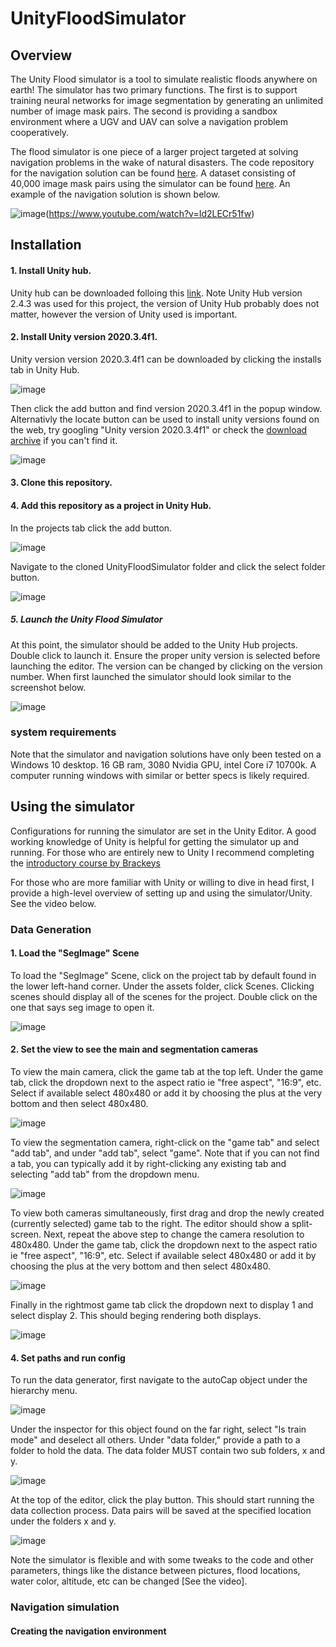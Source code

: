 # UnityFloodSimulator

## Overview

The Unity Flood simulator is a tool to simulate realistic floods anywhere on earth! The simulator has two primary functions. The first is to support training neural networks for image segmentation by generating an unlimited number of image mask pairs. The second is providing a sandbox environment where a UGV and UAV can solve a navigation problem cooperatively.

The flood simulator is one piece of a larger project targeted at solving navigation problems in the wake of natural disasters. The code repository for the navigation solution can be found [here](https://github.com/memeQueenPaulaDeen/DeepLearnFinalProject). A dataset consisting of 40,000 image mask pairs using the simulator can be found [here](https://www.kaggle.com/datasets/samiwood/synthetic-flood-imagery-for-image-segmentation). An example of the navigation solution is shown below.

![image](https://user-images.githubusercontent.com/24756984/175994893-31e3c78b-fc1b-4519-bbd4-c84b60b06d71.png)(https://www.youtube.com/watch?v=Id2LECr51fw)

## Installation

#### 1. Install Unity hub. 

Unity hub can be downloaded folloing this [link](https://unity3d.com/get-unity/download). Note Unity Hub version 2.4.3 was used for this project, the version of Unity Hub probably does not matter, however the version of Unity used is important.

#### 2. Install Unity version 2020.3.4f1. 

Unity version version 2020.3.4f1 can be downloaded by clicking the installs tab in Unity Hub. 

![image](https://user-images.githubusercontent.com/24756984/175999554-0661fb0b-f68d-4734-bcc4-0b1b2b052388.png)

Then click the add button and find version 2020.3.4f1 in the popup window. Alternativly the locate button can be used to install unity versions found on the web, try googling "Unity version 2020.3.4f1" or check the [download archive](https://unity3d.com/get-unity/download/archive) if you can't find it.

![image](https://user-images.githubusercontent.com/24756984/175999827-a757e3a3-c483-442c-81e9-76d0e493ea2b.png)

#### 3. Clone this repository.

#### 4. Add this repository as a project in Unity Hub. 

In the projects tab click the add button.

![image](https://user-images.githubusercontent.com/24756984/176002388-134f0eb9-8b55-4d89-834e-be631ceedb91.png)

Navigate to the cloned UnityFloodSimulator folder and click the select folder button.

![image](https://user-images.githubusercontent.com/24756984/176003723-6cdbd9bf-0b74-4a7e-b81a-4117568f27c2.png)

##### 5. Launch the Unity Flood Simulator

At this point, the simulator should be added to the Unity Hub projects. Double click to launch it. Ensure the proper unity version is selected before launching the editor. The version can be changed by clicking on the version number. When first launched the simulator should look similar to the screenshot below. 

![image](https://user-images.githubusercontent.com/24756984/176007077-08448e70-a673-4faa-9cfb-d0676bcef2fd.png)



### system requirements

Note that the simulator and navigation solutions have only been tested on a Windows 10 desktop. 16 GB ram, 3080 Nvidia GPU, intel Core i7 10700k. A computer running windows with similar or better specs is likely required.

## Using the simulator

Configurations for running the simulator are set in the Unity Editor. A good working knowledge of Unity is helpful for getting the simulator up and running. For those who are entirely new to Unity I recommend completing the [introductory course by Brackeys](https://www.youtube.com/watch?v=IlKaB1etrik)

For those who are more familiar with Unity or willing to dive in head first,  I provide a high-level overview of setting up and using the simulator/Unity. See the video below.

### Data Generation

#### 1. Load the "SegImage" Scene

To load the "SegImage" Scene, click on the project tab by default found in the lower left-hand corner. Under the assets folder, click Scenes. Clicking scenes should display all of the scenes for the project. Double click on the one that says seg image to open it. 

![image](https://user-images.githubusercontent.com/24756984/176236106-f784864a-8771-45ae-b1fa-ae5a97105fb6.png)

#### 2. Set the view to see the main and segmentation cameras

To view the main camera, click the game tab at the top left. Under the game tab, click the dropdown next to the aspect ratio ie "free aspect", "16:9", etc. Select if available select 480x480 or add it by choosing the plus at the very bottom and then select 480x480.

![image](https://user-images.githubusercontent.com/24756984/176240789-82930d4c-451a-4d48-b49e-c14ed8c62d0a.png)

To view the segmentation camera, right-click on the "game tab" and select "add tab", and under "add tab", select "game". Note that if you can not find a tab, you can typically add it by right-clicking any existing tab and selecting "add tab" from the dropdown menu.

![image](https://user-images.githubusercontent.com/24756984/176242006-762fe9a1-ebc3-4473-ab0a-4f25dde6c262.png)

To view both cameras simultaneously, first drag and drop the newly created (currently selected) game tab to the right. The editor should show a split-screen. Next, repeat the above step to change the camera resolution to 480x480.  Under the game tab, click the dropdown next to the aspect ratio ie "free aspect", "16:9", etc. Select if available select 480x480 or add it by choosing the plus at the very bottom and then select 480x480.

![image](https://user-images.githubusercontent.com/24756984/176242882-1f25a296-d0fb-4c07-ae9f-fd432bb1efe6.png)

Finally in the rightmost game tab click the dropdown next to display 1 and select display 2. This should beging rendering both displays.

![image](https://user-images.githubusercontent.com/24756984/176243261-29f6931f-0939-432a-88c4-49334c58bd5f.png)

#### 4. Set paths and run config

To run the data generator, first navigate to the autoCap object under the hierarchy menu.

![image](https://user-images.githubusercontent.com/24756984/176243847-ba58672f-5c29-4927-b2e9-96993be30164.png)

Under the inspector for this object found on the far right, select "Is train mode" and deselect all others. Under "data folder," provide a path to a folder to hold the data. The data folder MUST contain two sub folders, x and y.

![image](https://user-images.githubusercontent.com/24756984/176244940-0e7029aa-dd16-4a0a-a839-57b6b3632285.png)

At the top of the editor, click the play button. This should start running the data collection process. Data pairs will be saved at the specified location under the folders x and y.

![image](https://user-images.githubusercontent.com/24756984/176246209-4408c514-dc8e-4d62-942d-1d321840f6e5.png)


Note the simulator is flexible and with some tweaks to the code and other parameters, things like the distance between pictures, flood locations, water color, altitude, etc can be changed [See the video]. 

### Navigation simulation

#### Creating the navigation environment

